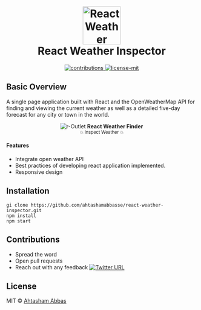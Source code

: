 <h1 align="center">
  	<img height="100" src="https://user-images.githubusercontent.com/25702074/57981166-a1f88500-7a4d-11e9-9e0f-56629c04e03c.png" alt="React Weather Inspector" /> <br> React Weather Inspector
</h1>

<p align="center">
  <a href="https://github.com/ahtashamabbasse/r-Outlet">
    <img src="https://img.shields.io/badge/contributions-welcome-brightgreen.svg" alt="contributions" />
  </a>
  <a href="https://github.com/ahtashamabbasse/r-Outlet/license.md">
    <img src="https://img.shields.io/badge/License-MIT-yellow.svg" alt="license-mit" />
  </a>
</p>

## Basic Overview


<p align="">
  A single page application built with React and the OpenWeatherMap API for finding and viewing the current weather as well as a detailed five-day forecast for any city or town in the world.
</p>

<p align="center">
  <img alt="r-Outlet" src="https://user-images.githubusercontent.com/25702074/57981140-2991c400-7a4d-11e9-8e4e-f5117c8d19d2.PNG">
  <b>React Weather Finder</b><br>
  <sub>💥 Inspect Weather 💥</sub>
</p>

#### Features
- Integrate open weather API
- Best practices of developing react application implemented.
- Responsive design




## Installation
    gi clone https://github.com/ahtashamabbasse/react-weather-inspector.git
	npm install
	npm start      
	

## Contributions

* Spread the word
* Open pull requests
* Reach out with any feedback [![Twitter URL](https://img.shields.io/twitter/url/https/twitter.com/ahtashamabbasse.svg?style=social&label=Follow%20%40ahtashamabbasse)](https://twitter.com/ahtashamabbasse)

## License
MIT © [Ahtasham Abbas](http://Ahtashamabbas.com)
